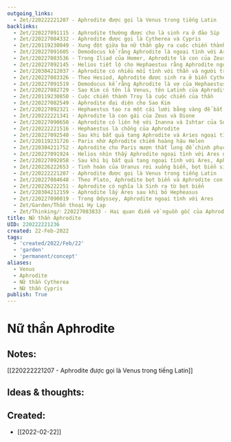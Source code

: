 ```yaml
---
outgoing_links:
  - Zet/220222221207 - Aphrodite được gọi là Venus trong tiếng Latin
backlinks:
  - Zet/220227091115 - Aphrodite thường được cho là sinh ra ở đảo Síp
  - Zet/220227084332 - Aphrodite được gọi là Cytherea và Cypris
  - Zet/220119230049 - Xung đột giữa ba nữ thần gây ra cuộc chiến thành Troy
  - Zet/220227091605 - Demodocus kể rằng Aphrodite là ngoại tình với Ares trong cuộc chiến Troy
  - Zet/220227083536 - Trong Iliad của Homer, Aphrodite là con của Zeus và Dione
  - Zet/220227092145 - Helios tiết lộ cho Hephaestus rằng Aphrodite ngoại tình với Ares
  - Zet/220304212037 - Aphrodite có nhiều mối tình với thần và người trần
  - Zet/220227083326 - Theo Hesiod, Aphrodite được sinh ra ở biển Cythera từ bọt biển
  - Zet/220227091519 - Demodocus kể rằng Aphrodite là vợ của Hephaestus
  - Zet/220227082729 - Sao Kim có tên là Venus, tên Latinh của Aphrodite
  - Zet/220119230850 - Cuộc chiến thành Troy là cuộc chiến của thần
  - Zet/220227082549 - Aphrodite đại diện cho Sao Kim
  - Zet/220227092321 - Hephaestus tạo ra một cái lưới bằng vàng để bắt quả tang Aphrodite ngoại tình Ares
  - Zet/220222221341 - Aphrodite là con gái của Zeus và Dione
  - Zet/220227090650 - Aphrodite có liên hệ với Inanna và Ishtar của Sumer
  - Zet/220222221516 - Hephaestus là chồng của Aphrodite
  - Zet/220227092540 - Sau khi bắt quả tang Aphrodite và Aries ngoại tình, Hephaestus bắt họ bằng lưới vàng và mời các thần chứng kiến
  - Zet/220119231726 - Paris nhờ Aphrodite chiếm hoàng hậu Helen
  - Zet/220304211752 - Aphrodite cho Paris mượn thắt lưng để chinh phục Helene
  - Zet/220227091924 - Helios nhìn thấy Aphrodite ngoại tình với Ares ngay trên giường của Hephaestus
  - Zet/220227092858 - Sau khi bị bắt quả tang ngoại tình với Ares, Aphrodite nhục nhã bỏ về đảo Síp
  - Zet/220226222653 - Tinh hoàn của Uranus rơi xuống biển, bọt biển sinh ra Aphrodite
  - Zet/220222221207 - Aphrodite được gọi là Venus trong tiếng Latin
  - Zet/220227084648 - Theo Plato, Aphrodite bọt biển và Aphrodite con Zeus là hai nhân vật khác nhau
  - Zet/220226222251 - Aphrodite có nghĩa là Sinh ra từ bọt biển
  - Zet/220304212159 - Aphrodite lấy Ares sau khi bỏ Hepheasus
  - Zet/220227090019 - Trong Odyssey, Aphrodite ngoại tình với Ares
  - Zet/Garden/Thần thoại Hy Lạp
  - Zet/Thinking/❕ 220227083833 - Hai quan điểm về nguồn gốc của Aphrodite
title: Nữ thần Aphrodite
UID: 220222221236
created: 22-Feb-2022
tags:
  - 'created/2022/Feb/22'
  - 'garden'
  - 'permanent/concept'
aliases:
  - Venus
  - Aphrodite
  - Nữ thần Cytherea 
  - Nữ thần Cypris
publish: True
---
```

# Nữ thần Aphrodite

## Notes:
[[220222221207 - Aphrodite được gọi là Venus trong tiếng Latin]]

## Ideas & thoughts:





## Created:
- [[2022-02-22]]
